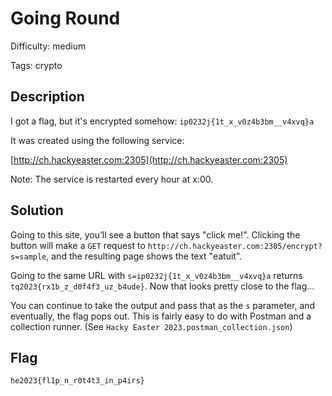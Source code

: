Going Round
=============

Difficulty: medium

Tags: crypto

Description
-------------
I got a flag, but it's encrypted somehow:
`ip0232j{1t_x_v0z4b3bm__v4xvq}a`

It was created using the following service:

[http://ch.hackyeaster.com:2305](http://ch.hackyeaster.com:2305)

Note: The service is restarted every hour at x:00.


Solution
-------------
Going to this site, you’ll see a button that says "click me!". Clicking the button will make a `GET` request to `http://ch.hackyeaster.com:2305/encrypt?s=sample`, and the resulting page shows the text "eatuit".

Going to the same URL with `s=ip0232j{1t_x_v0z4b3bm__v4xvq}a` returns `tq2023{rx1b_z_d0f4f3_uz_b4ude}`.
Now that looks pretty close to the flag...

You can continue to take the output and pass that as the `s` parameter, and eventually, the flag pops out.
This is fairly easy to do with Postman and a collection runner. (See `Hacky Easter 2023.postman_collection.json`)


Flag
-------------
`he2023{fl1p_n_r0t4t3_in_p4irs}`